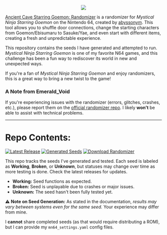 <p align="center"><img src="https://i.imgur.com/TYAbZR6.png"></p>




[Ancient Cave Starring Goemon: Randomizer](https://github.com/abyssonym/mn64rando/releases/latest/) is a randomizer for *Mystical Ninja Starring Goemon* on the Nintendo 64, created by [abyssonym](https://github.com/abyssonym/). This tool allows you to shuffle door connections, change the starting characters from Goemon/Ebisumaru to Sasuke/Yae, and even start with different items, creating a fresh and unpredictable experience.  

This repository contains the seeds I have generated and attempted to run. *Mystical Ninja Starring Goemon* is one of my favorite N64 games, and this challenge has been a fun way to rediscover its world in new and unexpected ways.  

If you're a fan of *Mystical Ninja Starring Goemon* and enjoy randomizers, this is a great way to bring a new twist to the game!

### A Note from Emerald_Void  
If you're experiencing issues with the randomizer (errors, glitches, crashes, etc.), please report them on the [official randomizer repo](https://github.com/abyssonym/mn64rando/issues). I likely **won’t** be able to assist with technical problems.  

---

# Repo Contents: 

[![Latest Release](https://img.shields.io/github/v/release/EmeraldVoid/goemon-randomizer?include_prereleases&sort=semver)](https://github.com/EmeraldVoid/goemon-randomizer/releases/latest)
 [![Generated Seeds](https://img.shields.io/badge/Generated_Seeds-6E9F18?logo=vitest&logoColor=000000)](https://github.com/EmeraldVoid/goemon-randomizer/releases) [![Download Randomizer](https://img.shields.io/badge/Download_Randomizer-6E9F18?logo=github&logoColor=000000)](https://github.com/abyssonym/mn64rando)


This repo tracks the seeds I've generated and tested. Each seed is labeled as **Working**, **Broken**, or **Unknown**, but statuses may change over time as more testing is done. Check the latest releases for updates.  

- **Working:** Seed functions as expected.  
- **Broken:** Seed is unplayable due to crashes or major issues.  
- **Unknown:** The seed hasn't been fully tested yet.  

⚠ **Note on Seed Generation:** As stated in the documentation, *results may vary between systems even for the same seed.* Your experience may differ from mine.  

I **cannot** share completed seeds (as that would require distributing a ROM), but I can provide my `mn64_settings.yaml` config files.
